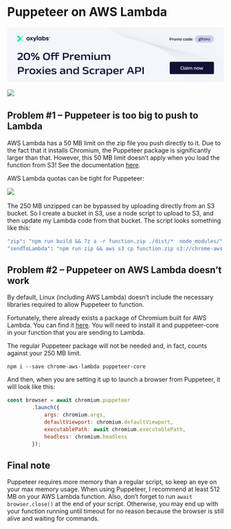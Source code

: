 # Puppeteer on AWS Lambda


[![Oxylabs promo code](https://raw.githubusercontent.com/oxylabs/product-integrations/refs/heads/master/Affiliate-Universal-1090x275.png)](https://oxylabs.io/pages/gitoxy?utm_source=877&utm_medium=affiliate&groupid=877&utm_content=puppeteer-on-aws-lambda-github&transaction_id=102f49063ab94276ae8f116d224b67)


[![](https://dcbadge.vercel.app/api/server/eWsVUJrnG5)](https://discord.gg/GbxmdGhZjq)

## Problem #1 – Puppeteer is too big to push to Lambda

AWS Lambda has a 50 MB limit on the zip file you push directly to it. Due to the fact that it installs Chromium, the Puppeteer package is significantly larger than that. However, this 50 MB limit doesn’t apply when you load the function from S3! See the documentation [here](https://docs.aws.amazon.com/lambda/latest/dg/gettingstarted-limits.html).

AWS Lambda quotas can be tight for Puppeteer:

![](https://images.prismic.io/oxylabs-sm/NDY2Y2NiY2ItY2Y5Yi00NDQ3LWEzMDAtNTM2MzQzM2U4M2Yw_depl-package.png?auto=compress,format&rect=0,0,934,200&w=934&h=200&fm=webp&q=75)

The 250 MB unzipped can be bypassed by uploading directly from an S3 bucket. So I create a bucket in S3, use a node script to upload to S3, and then update my Lambda code from that bucket. The script looks something like this:

```bash
"zip": "npm run build && 7z a -r function.zip ./dist/*  node_modules/",
"sendToLambda": "npm run zip && aws s3 cp function.zip s3://chrome-aws && rm function.zip && aws lambda update-function-code --function-name puppeteer-examples --s3-bucket chrome-aws --s3-key function.zip"
```

## Problem #2 – Puppeteer on AWS Lambda doesn’t work

By default, Linux (including AWS Lambda) doesn’t include the necessary libraries required to allow Puppeteer to function.

Fortunately, there already exists a package of Chromium built for AWS Lambda. You can find it [here](https://www.npmjs.com/package/chrome-aws-lambda). You will need to install it and puppeteer-core in your function that you are sending to Lambda. 

The regular Puppeteer package will not be needed and, in fact, counts against your 250 MB limit.

```node
npm i --save chrome-aws-lambda puppeteer-core
```

And then, when you are setting it up to launch a browser from Puppeteer, it will look like this:

```javascript
const browser = await chromium.puppeteer
        .launch({
            args: chromium.args,
            defaultViewport: chromium.defaultViewport,
            executablePath: await chromium.executablePath,
            headless: chromium.headless
        });
```

## Final note

Puppeteer requires more memory than a regular script, so keep an eye on your max memory usage. When using Puppeteer, I recommend at least 512 MB on your AWS Lambda function.
Also, don’t forget to run `await browser.close()` at the end of your script. Otherwise, you may end up with your function running until timeout for no reason because the browser is still alive and waiting for commands.
